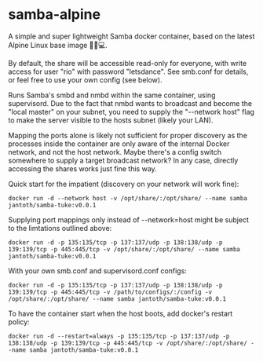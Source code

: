 # samba-alpine
A simple and super lightweight Samba docker container, based on the latest Alpine Linux base image 🐧🐋💻.

By default, the share will be accessible read-only for everyone, with write access for user "rio" with password "letsdance". See smb.conf for details, or feel free to use your own config (see below).

Runs Samba's smbd and nmbd within the same container, using supervisord. Due to the fact that nmbd wants to broadcast
and become the "local master" on your subnet, you need to supply the "--network host" flag to make the server visible to the hosts subnet (likely your LAN).

Mapping the ports alone is likely not sufficient for proper discovery as the processes inside the container are only aware of the internal Docker network, and not the host network. Maybe there's a config switch somewhere to supply a target broadcast network? In any case, directly accessing the shares works just fine this way.

Quick start for the impatient (discovery on your network will work fine):
```shell
docker run -d --network host -v /opt/share/:/opt/share/ --name samba jantoth/samba-tuke:v0.0.1
```

Supplying port mappings only instead of --network=host might be subject to the limtations outlined above:
```shell
docker run -d -p 135:135/tcp -p 137:137/udp -p 138:138/udp -p 139:139/tcp -p 445:445/tcp -v /opt/share/:/opt/share/ --name samba jantoth/samba-tuke:v0.0.1
```

With your own smb.conf and supervisord.conf configs:
```shell
docker run -d -p 135:135/tcp -p 137:137/udp -p 138:138/udp -p 139:139/tcp -p 445:445/tcp -v /path/to/configs/:/config -v /opt/share/:/opt/share/ --name samba jantoth/samba-tuke:v0.0.1
```

To have the container start when the host boots, add docker's restart policy:
```shell
docker run -d --restart=always -p 135:135/tcp -p 137:137/udp -p 138:138/udp -p 139:139/tcp -p 445:445/tcp -v /opt/share/:/opt/share/ --name samba jantoth/samba-tuke:v0.0.1
```
